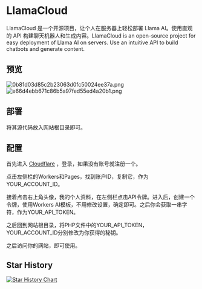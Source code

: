 # LlamaCloud
LlamaCloud 是一个开源项目，让个人在服务器上轻松部署 Llama AI。使用直观的 API 构建聊天机器人和生成内容。LlamaCloud is an open-source project for easy deployment of Llama AI on servers. Use an intuitive API to build chatbots and generate content.

## 预览
![0b81d03d85c2b23063d0fc50024ee37a.png](https://ice.frostsky.com/2024/07/07/0b81d03d85c2b23063d0fc50024ee37a.png)
![e66d4ebb671c86b5a97fed55ed4a20b1.png](https://ice.frostsky.com/2024/07/07/e66d4ebb671c86b5a97fed55ed4a20b1.png)

## 部署
将其源代码放入网站根目录即可。

## 配置
首先进入 [Cloudflare](https://dash.cloudflare.com) ，登录，如果没有账号就注册一个。

点击左侧栏的Workers和Pages，找到账户ID，复制它，作为YOUR_ACCOUNT_ID。

接着点击右上角头像，我的个人资料，在左侧栏点击API令牌。进入后，创建一个令牌，使用Workers AI模板，不用修改设置，确定即可。之后你会获取一串字符，作为YOUR_API_TOKEN。

之后回到网站根目录，将PHP文件中的YOUR_API_TOKEN，YOUR_ACCOUNT_ID分别修改为你获得的秘钥。

之后访问你的网站，即可使用。

## Star History

[![Star History Chart](https://api.star-history.com/svg?repos=thirstywaterx/LlamaCloud&type=Date)](https://star-history.com/#thirstywaterx/LlamaCloud&Date)

